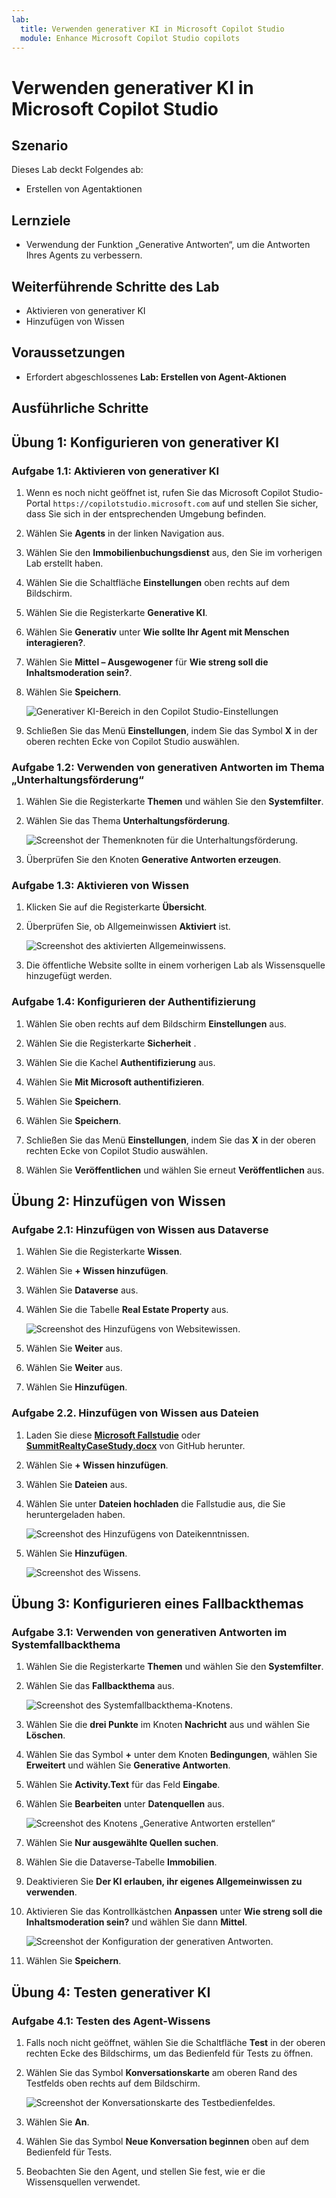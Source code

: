 ```yaml
---
lab:
  title: Verwenden generativer KI in Microsoft Copilot Studio
  module: Enhance Microsoft Copilot Studio copilots
---
```


# Verwenden generativer KI in Microsoft Copilot Studio

## Szenario

Dieses Lab deckt Folgendes ab:

- Erstellen von Agentaktionen

## Lernziele

- Verwendung der Funktion „Generative Antworten“, um die Antworten Ihres Agents zu verbessern.

## Weiterführende Schritte des Lab

- Aktivieren von generativer KI
- Hinzufügen von Wissen
  
## Voraussetzungen

- Erfordert abgeschlossenes **Lab: Erstellen von Agent-Aktionen**

## Ausführliche Schritte

## Übung 1: Konfigurieren von generativer KI

### Aufgabe 1.1: Aktivieren von generativer KI

1. Wenn es noch nicht geöffnet ist, rufen Sie das Microsoft Copilot Studio-Portal `https://copilotstudio.microsoft.com` auf und stellen Sie sicher, dass Sie sich in der entsprechenden Umgebung befinden.

1. Wählen Sie **Agents** in der linken Navigation aus.

1. Wählen Sie den **Immobilienbuchungsdienst** aus, den Sie im vorherigen Lab erstellt haben.

1. Wählen Sie die Schaltfläche **Einstellungen** oben rechts auf dem Bildschirm.

1. Wählen Sie die Registerkarte **Generative KI**.

1. Wählen Sie **Generativ** unter **Wie sollte Ihr Agent mit Menschen interagieren?**.

1. Wählen Sie **Mittel – Ausgewogener** für **Wie streng soll die Inhaltsmoderation sein?**.

1. Wählen Sie **Speichern**.

    ![Generativer KI-Bereich in den Copilot Studio-Einstellungen](../media/settings-generative-ai-2.png)

1. Schließen Sie das Menü **Einstellungen**, indem Sie das Symbol **X** in der oberen rechten Ecke von Copilot Studio auswählen.

### Aufgabe 1.2: Verwenden von generativen Antworten im Thema „Unterhaltungsförderung“

1. Wählen Sie die Registerkarte **Themen** und wählen Sie den **Systemfilter**.

1. Wählen Sie das Thema **Unterhaltungsförderung**.

    ![Screenshot der Themenknoten für die Unterhaltungsförderung.](../media/conversational-boosting-topic-original.png)

1. Überprüfen Sie den Knoten **Generative Antworten erzeugen**.

### Aufgabe 1.3: Aktivieren von Wissen

1. Klicken Sie auf die Registerkarte **Übersicht**.

1. Überprüfen Sie, ob Allgemeinwissen **Aktiviert** ist.

    ![Screenshot des aktivierten Allgemeinwissens.](../media/general-knowledge-2.png)

1. Die öffentliche Website sollte in einem vorherigen Lab als Wissensquelle hinzugefügt werden.

### Aufgabe 1.4: Konfigurieren der Authentifizierung

1. Wählen Sie oben rechts auf dem Bildschirm **Einstellungen** aus.

1. Wählen Sie die Registerkarte **Sicherheit** .

1. Wählen Sie die Kachel **Authentifizierung** aus.

1. Wählen Sie **Mit Microsoft authentifizieren**.

1. Wählen Sie **Speichern**.

1. Wählen Sie **Speichern**.

1. Schließen Sie das Menü **Einstellungen**, indem Sie das **X** in der oberen rechten Ecke von Copilot Studio auswählen.

1. Wählen Sie **Veröffentlichen** und wählen Sie erneut **Veröffentlichen** aus.

## Übung 2: Hinzufügen von Wissen

### Aufgabe 2.1: Hinzufügen von Wissen aus Dataverse

1. Wählen Sie die Registerkarte **Wissen**.

1. Wählen Sie **+ Wissen hinzufügen**.

1. Wählen Sie **Dataverse** aus.

1. Wählen Sie die Tabelle **Real Estate Property** aus.

    ![Screenshot des Hinzufügens von Websitewissen.](../media/add-dataverse-knowedge-step1.png)

1. Wählen Sie **Weiter** aus.

1. Wählen Sie **Weiter** aus.

1. Wählen Sie **Hinzufügen**.

### Aufgabe 2.2. Hinzufügen von Wissen aus Dateien

1. Laden Sie diese [**Microsoft Fallstudie**](https://download.microsoft.com/documents/customerevidence/Files/4000007499/SummitRealtyCaseStudy.docx) oder [**SummitRealtyCaseStudy.docx**](../../Allfiles/SummitRealtyCaseStudy.docx) von GitHub herunter.

1. Wählen Sie **+ Wissen hinzufügen**.

1. Wählen Sie **Dateien** aus.

1. Wählen Sie unter **Dateien hochladen** die Fallstudie aus, die Sie heruntergeladen haben.

    ![Screenshot des Hinzufügens von Dateikenntnissen.](../media/add-file-knowledge.png)

1. Wählen Sie **Hinzufügen**.

    ![Screenshot des Wissens.](../media/knowledge-added.png)

## Übung 3: Konfigurieren eines Fallbackthemas

### Aufgabe 3.1: Verwenden von generativen Antworten im Systemfallbackthema

1. Wählen Sie die Registerkarte **Themen** und wählen Sie den **Systemfilter**.

1. Wählen Sie das **Fallbackthema** aus.

    ![Screenshot des Systemfallbackthema-Knotens.](../media/fallback-topic-original.png)

1. Wählen Sie die **drei Punkte** im Knoten **Nachricht** aus und wählen Sie **Löschen**.

1. Wählen Sie das Symbol **+** unter dem Knoten **Bedingungen**, wählen Sie **Erweitert** und wählen Sie **Generative Antworten**.

1. Wählen Sie **Activity.Text** für das Feld **Eingabe**.

1. Wählen Sie **Bearbeiten** unter **Datenquellen** aus.

    ![Screenshot des Knotens „Generative Antworten erstellen“](../media/fallback-topic-answers-2.png)

1. Wählen Sie **Nur ausgewählte Quellen suchen**.

1. Wählen Sie die Dataverse-Tabelle **Immobilien**.

1. Deaktivieren Sie **Der KI erlauben, ihr eigenes Allgemeinwissen zu verwenden**.

1. Aktivieren Sie das Kontrollkästchen **Anpassen** unter **Wie streng soll die Inhaltsmoderation sein?** und wählen Sie dann **Mittel**.

    ![Screenshot der Konfiguration der generativen Antworten.](../media/fallback-topic-answers-knowledge-2.png)

1. Wählen Sie **Speichern**.

## Übung 4: Testen generativer KI

### Aufgabe 4.1: Testen des Agent-Wissens

1. Falls noch nicht geöffnet, wählen Sie die Schaltfläche **Test** in der oberen rechten Ecke des Bildschirms, um das Bedienfeld für Tests zu öffnen.

1. Wählen Sie das Symbol **Konversationskarte** am oberen Rand des Testfelds oben rechts auf dem Bildschirm.

    ![Screenshot der Konversationskarte des Testbedienfeldes.](../media/test-pane-conversation-map.png)

1. Wählen Sie **An**.

1. Wählen Sie das Symbol **Neue Konversation beginnen** oben auf dem Bedienfeld für Tests.

1. Beobachten Sie den Agent, und stellen Sie fest, wie er die Wissensquellen verwendet.
